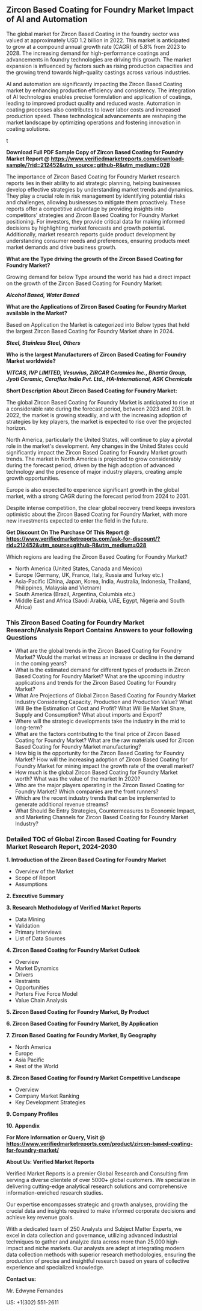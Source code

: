 <h2>Zircon Based Coating for Foundry Market Impact of AI and Automation</h2><p>The global market for Zircon Based Coating in the foundry sector was valued at approximately USD 1.2 billion in 2022. This market is anticipated to grow at a compound annual growth rate (CAGR) of 5.8% from 2023 to 2028. The increasing demand for high-performance coatings and advancements in foundry technologies are driving this growth. The market expansion is influenced by factors such as rising production capacities and the growing trend towards high-quality castings across various industries.</p><p>AI and automation are significantly impacting the Zircon Based Coating market by enhancing production efficiency and consistency. The integration of AI technologies enables precise formulation and application of coatings, leading to improved product quality and reduced waste. Automation in coating processes also contributes to lower labor costs and increased production speed. These technological advancements are reshaping the market landscape by optimizing operations and fostering innovation in coating solutions.</p>t</p><p id="" class=""><strong>Download Full PDF Sample Copy of Zircon Based Coating for Foundry Market Report @ <a href="https://www.verifiedmarketreports.com/download-sample/?rid=212452&utm_source=github-R&utm_medium=028" target="_blank">https://www.verifiedmarketreports.com/download-sample/?rid=212452&utm_source=github-R&utm_medium=028</a></strong></p><p>The importance of&nbsp;Zircon Based Coating for Foundry Market research reports lies in their ability to aid strategic planning, helping businesses develop effective strategies by understanding market trends and dynamics. They play a crucial role in risk management by identifying potential risks and challenges, allowing businesses to mitigate them proactively. These reports offer a competitive advantage by providing insights into competitors' strategies and Zircon Based Coating for Foundry Market positioning. For investors, they provide critical data for making informed decisions by highlighting market forecasts and growth potential. Additionally, market research reports guide product development by understanding consumer needs and preferences, ensuring products meet market demands and drive business growth.</p><p><strong>What are the&nbsp;Type driving the growth of the Zircon Based Coating for Foundry Market?</strong></p><p id="" class="">Growing demand for below Type around the world has had a direct impact on the growth of the Zircon Based Coating for Foundry Market:</p><em><strong>Alcohol Based, Water Based</strong></em></p><strong>What are the&nbsp;Applications&nbsp;of Zircon Based Coating for Foundry Market available in the Market?</strong></p><p id="" class="">Based on Application the Market is categorized into Below types that held the largest Zircon Based Coating for Foundry Market share In 2024.</p><em><strong>Steel, Stainless Steel, Others</strong></em></p><strong>Who is the largest Manufacturers of Zircon Based Coating for Foundry Market worldwide?</strong></p><p><em><strong>VITCAS, IVP LIMITED, Vesuvius, ZIRCAR Ceramics Inc., Bhartia Group, Jyoti Ceramic, Ceraflux India Pvt. Ltd., HA-International, ASK Chemicals</strong></em></p><p id="" class=""><strong>Short Description About Zircon Based Coating for Foundry Market:</strong></p><p>The global Zircon Based Coating for Foundry Market is anticipated to rise at a considerable rate during the forecast period, between 2023 and 2031. In 2022, the market is growing steadily, and with the increasing adoption of strategies by key players, the market is expected to rise over the projected horizon.</p><p>North America, particularly the United States, will continue to play a pivotal role in the market's development. Any changes in the United States could significantly impact the Zircon Based Coating for Foundry Market growth trends. The market in North America is projected to grow considerably during the forecast period, driven by the high adoption of advanced technology and the presence of major industry players, creating ample growth opportunities.</p><p>Europe is also expected to experience significant growth in the global market, with a strong CAGR during the forecast period from 2024 to 2031.</p><p>Despite intense competition, the clear global recovery trend keeps investors optimistic about the Zircon Based Coating for Foundry Market, with more new investments expected to enter the field in the future.</p><p id="" class=""><strong>Get Discount On The Purchase Of This Report @ <a href="https://www.verifiedmarketreports.com/ask-for-discount/?rid=212452&utm_source=github-R&utm_medium=028" target="_blank">https://www.verifiedmarketreports.com/ask-for-discount/?rid=212452&utm_source=github-R&utm_medium=028</a></strong></p>Which regions are leading the Zircon Based Coating for Foundry Market?</p><ul><li>North America (United States, Canada and Mexico)</li><li>Europe (Germany, UK, France, Italy, Russia and Turkey etc.)</li><li>Asia-Pacific (China, Japan, Korea, India, Australia, Indonesia, Thailand, Philippines, Malaysia and Vietnam)</li><li>South America (Brazil, Argentina, Columbia etc.)</li><li>Middle East and Africa (Saudi Arabia, UAE, Egypt, Nigeria and South Africa)</li></ul><h3 id="" class="">This Zircon Based Coating for Foundry Market Research/Analysis Report Contains Answers to your following Questions</h3><ul><li>What are the global trends in the Zircon Based Coating for Foundry Market? Would the market witness an increase or decline in the demand in the coming years?</li><li>What is the estimated demand for different types of products in Zircon Based Coating for Foundry Market? What are the upcoming industry applications and trends for the Zircon Based Coating for Foundry Market?</li><li>What Are Projections of Global Zircon Based Coating for Foundry Market Industry Considering Capacity, Production and Production Value? What Will Be the Estimation of Cost and Profit? What Will Be Market Share, Supply and Consumption? What about imports and Export?</li><li>Where will the strategic developments take the industry in the mid to long-term?</li><li>What are the factors contributing to the final price of Zircon Based Coating for Foundry Market? What are the raw materials used for Zircon Based Coating for Foundry Market manufacturing?</li><li>How big is the opportunity for the Zircon Based Coating for Foundry Market? How will the increasing adoption of Zircon Based Coating for Foundry Market for mining impact the growth rate of the overall market?</li><li>How much is the global Zircon Based Coating for Foundry Market worth? What was the value of the market In 2020?</li><li>Who are the major players operating in the Zircon Based Coating for Foundry Market? Which companies are the front runners?</li><li>Which are the recent industry trends that can be implemented to generate additional revenue streams?</li><li>What Should Be Entry Strategies, Countermeasures to Economic Impact, and Marketing Channels for Zircon Based Coating for Foundry Market Industry?</li></ul><h3 id="" class="">Detailed TOC of Global Zircon Based Coating for Foundry Market Research Report, 2024-2030</h3><p id="" class=""><strong>1. Introduction of the Zircon Based Coating for Foundry Market</strong></p><ul><li>Overview of the Market</li><li>Scope of Report</li><li>Assumptions</li></ul><p id="" class=""><strong>2. Executive Summary</strong></p><p id="" class=""><strong>3. Research Methodology of Verified Market Reports</strong></p><ul><li>Data Mining</li><li>Validation</li><li>Primary Interviews</li><li>List of Data Sources</li></ul><p id="" class=""><strong>4. Zircon Based Coating for Foundry Market Outlook</strong></p><ul><li>Overview</li><li>Market Dynamics</li><li>Drivers</li><li>Restraints</li><li>Opportunities</li><li>Porters Five Force Model</li><li>Value Chain Analysis</li></ul><p id="" class=""><strong>5. Zircon Based Coating for Foundry Market, By Product</strong></p><p id="" class=""><strong>6. Zircon Based Coating for Foundry Market, By Application</strong></p><p id="" class=""><strong>7. Zircon Based Coating for Foundry Market, By Geography</strong></p><ul><li>North America</li><li>Europe</li><li>Asia Pacific</li><li>Rest of the World</li></ul><p id="" class=""><strong>8. Zircon Based Coating for Foundry Market Competitive Landscape</strong></p><ul><li>Overview</li><li>Company Market Ranking</li><li>Key Development Strategies</li></ul><p id="" class=""><strong>9. Company Profiles</strong></p><p id="" class=""><strong>10. Appendix</strong></p><p id="" class=""><strong>For More Information or Query, Visit @ <a href="https://www.verifiedmarketreports.com/product/zircon-based-coating-for-foundry-market/" target="_blank">https://www.verifiedmarketreports.com/product/zircon-based-coating-for-foundry-market/</a></strong></p><p id="" class=""><strong>About Us: Verified Market Reports</strong></p><p id="" class="">Verified Market Reports is a premier Global Research and Consulting firm serving a diverse clientele of over 5000+ global customers. We specialize in delivering cutting-edge analytical research solutions and comprehensive information-enriched research studies.</p><p id="" class="">Our expertise encompasses strategic and growth analyses, providing the crucial data and insights required to make informed corporate decisions and achieve key revenue goals.</p><p id="" class="">With a dedicated team of 250 Analysts and Subject Matter Experts, we excel in data collection and governance, utilizing advanced industrial techniques to gather and analyze data across more than 25,000 high-impact and niche markets. Our analysts are adept at integrating modern data collection methods with superior research methodologies, ensuring the production of precise and insightful research based on years of collective experience and specialized knowledge.</p><p id="" class=""><strong>Contact us:</strong></p><p id="" class="">Mr. Edwyne Fernandes</p><p id="" class="">US: +1(302) 551-2611</p>